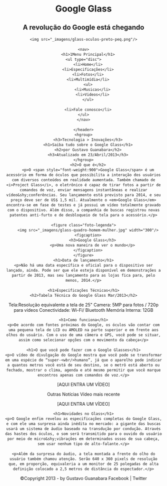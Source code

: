 <!DOCTYPE html>
<html lang="pt-br" xmlns="http://www.w3.org/1999/html">
<head>
    <meta charset="UTF-8"/>
    <title>Tudo Sobre Google Glass</title>
    <link rel="stylesheet" type="text/css" href="_css/estilo.css"/>
</head>
<body>
<div id="interface">
    <header id="cabeçalho">
    <hgroup>
    <h1>Google Glass</h1>
    <h2>A revolução do Google está chegando</h2>
    </hgroup>

    <img src="_imagens/glass-oculos-preto-peq.png"/>

    <nav>
        <h1>1Menu Principal</h1>
    <ul type="disc">
        <li>Home</li>
        <li>Especificações</li>
        <li>Fotos</li>
        <li>Multimídia</li>
        <ul>
            <li>Musicas</li>
            <li>Videos</li>
        </ul>

        <li>Fale conosco</li>
    </ul>
    </nav>

    </header>
    <hgroup>
        <h3>Tecnologia > Inovações</h3>
        <h1>Saiba tudo sobre o Google Glass</h1>
        <h2>por Gustavo Guanabara</h2>
        <h3>Atualizado em 23/Abril/2013</h3>
    </hgroup>
        <h2>O que é</h2>
        <p>O <span style="font-weight:900">Google Glass</span> é um acessório em forma de óculos que possibilita a interação dos usuários com diversos conteúdos em realidade aumentada. Também chamado de <i>Project Glass</i>, o eletrônico é capaz de tirar fotos a partir de comandos de voz, enviar mensagens instantâneas e realizar vídeo&shy;conferências. Seu lançamento está previsto para 2014, e seu preço deve ser de US$ 1,5 mil. Atualmente o <em>Google Glass</em> encontra-se em fase de testes e já possui um vídeo totalmente gravado com o dispositivo. Além disso, a companhia de buscas registrou novas patentes anti-furto e de desbloqueio de tela para o acessório.</p>

    <figure class="foto-legenda">
        <img src="_imagens/glass-quadro-homem-mulher.jpg" width="300"/>
        <figcaption>
            <h3>Google Glass</h3>
            <p>Uma nova maneira de ver o mundo</p>
        </figcaption>
    </figure>
    <h1>Data de lançamento</h1>
    <p>Não há uma data específica e oficial para o dispositivo ser lançado, ainda. Pode ser que ele esteja disponível em demonstrações a partir de 2013, mas seu lançamento para as lojas fica para, pelo menos, 2014.</p>

    <h1>Especificações Técnicas</h1>
    <h2>Tabela Técnica do Google Glass Mar/2013</h2>

Tela:Resolução equivalente a tela de 25"
Camera: 5MP para fotos / 720p para vídeos
Conectividade: Wi-Fi/ Bluetooth
Memória Interna: 12GB

    <h1>Como funciona</h1>
    <p>De acordo com fontes próximas do Google, os óculos vão contar com uma pequena tela de LCD ou AMOLED na parte superior e em frente aos olhos do usuário. Com o uso de uma câmera e GPS, você pode se situar, assim como selecionar opções com o movimento da cabeça</p>

    <h1>O que você pode fazer com o Google Glasses</h1>
    <p>O vídeo de divulgação do Google mostra que você pode se transformar em uma espécie de “super-<wbr/>humano”, já que o aparelho pode indicar a quantos metros você está de seu destino, se o metrô está aberto ou fechado, mostrar o clima, agenda e até mesmo permitir que você marque encontros apenas com comandos de voz.</p>

[AQUI ENTRA UM VÍDEO]

Outras Notícias
Vídeo mais recente

[AQUI ENTRA UM VÍDEO]

    <h1>Novidades no Glass</h1>
    <p>O Google enfim revelou as especificações completas do Google Glass, e com ele uma surpresa ainda inédita no mercado: a gigante das buscas usará um sistema de áudio baseado na transdução por condução. Através das hastes dos óculos, o som será transmitido para o ouvido do usuário por meio de micro&shy;vibrações em determinados ossos de sua cabeça, sem usar nenhum tipo de alto-falante.</p>

    <p>Além da surpresa do áudio, a tela montada a frente do olho do usuário também chamou atenção. Serão 640 x 360 pixels de resolução que, em proporção, equivaleria a um monitor de 25 polegadas de alta definição colocado a 2,5 metros de distância do espectador.</p>

<p>&copy;Copyright 2013 - by Gustavo Guanabara
Facebook | Twitter<p/>

</div>
</body>
</html>